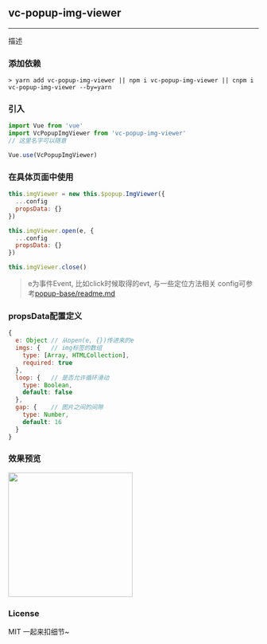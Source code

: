 
## vc-popup-img-viewer

-----

描述

### 添加依赖

```shell
> yarn add vc-popup-img-viewer || npm i vc-popup-img-viewer || cnpm i vc-popup-img-viewer --by=yarn
```

### 引入

```javascript
import Vue from 'vue'
import VcPopupImgViewer from 'vc-popup-img-viewer'
// 这里名字可以随意

Vue.use(VcPopupImgViewer)
```

### 在具体页面中使用

```javascript
this.imgViewer = new this.$popup.ImgViewer({
  ...config
  propsData: {}
})

this.imgViewer.open(e, {
  ...config
  propsData: {}
})

this.imgViewer.close()
```

> e为事件Event, 比如click时候取得的evt, 与一些定位方法相关
> config可参考[popup-base/readme.md](https://github.com/deepkolos/vc-popup/blob/master/packages/popup-base/readme.md)

### propsData配置定义

```js
{
  e: Object // 从open(e, {})传进来的e
  imgs: {   // img标签的数组
    type: [Array, HTMLCollection],
    required: true
  },
  loop: {   // 是否允许循环滑动
    type: Boolean,
    default: false
  },
  gap: {    // 图片之间的间隙
    type: Number,
    default: 16
  }
}
```

### 效果预览

<div>
  <img src="https://raw.githubusercontent.com/deepkolos/vc-popup/master/static/popup-img-viewer.gif" width = "250" alt="" style="display:inline-block;"/>
</div>

### License

MIT 一起来扣细节~
